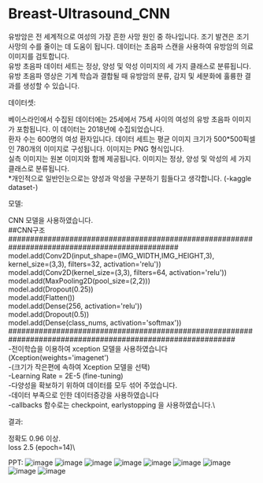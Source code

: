 # Breast-Ultrasound_CNN

유방암은 전 세계적으로 여성의 가장 흔한 사망 원인 중 하나입니다. 조기 발견은 조기 사망의 수를 줄이는 데 도움이 됩니다. 데이터는 초음파 스캔을 사용하여 유방암의 의료 이미지를 검토합니다.\
유방 초음파 데이터 세트는 정상, 양성 및 악성 이미지의 세 가지 클래스로 분류됩니다. 유방 초음파 영상은 기계 학습과 결합될 때 유방암의 분류, 감지 및 세분화에 훌륭한 결과를 생성할 수 있습니다.

데이터셋:

베이스라인에서 수집된 데이터에는 25세에서 75세 사이의 여성의 유방 초음파 이미지가 포함됩니다. 이 데이터는 2018년에 수집되었습니다.\
환자 수는 600명의 여성 환자입니다. 데이터 세트는 평균 이미지 크기가 500*500픽셀인 780개의 이미지로 구성됩니다. 이미지는 PNG 형식입니다.\
실측 이미지는 원본 이미지와 함께 제공됩니다. 이미지는 정상, 양성 및 악성의 세 가지 클래스로 분류됩니다.\
*개인적으로 일반인눈으로는 양성과 악성을 구분하기 힘들다고 생각합니다.
(-kaggle dataset-)

모델:

CNN 모델을 사용하였습니다.\
##CNN구조###############################################################################################\
model.add(Conv2D(input_shape=(IMG_WIDTH,IMG_HEIGHT,3), kernel_size=(3,3), filters=32, activation='relu'))\
model.add(Conv2D(kernel_size=(3,3), filters=64, activation='relu'))\
model.add(MaxPooling2D(pool_size=(2,2)))\
model.add(Dropout(0.25))\
model.add(Flatten())\
model.add(Dense(256, activation='relu'))\
model.add(Dropout(0.5))\
model.add(Dense(class_nums, activation='softmax'))\
############################################################################################################\
-전이학습을 이용하여 xception 모델을 사용하였습니다 (Xception(weights='imagenet')\
-(크기가 작은편에 속하여 Xception 모델을 선택)\
-Learning Rate = 2E-5 (fine-tuning)\
-다양성을 확보하기 위하여 데이터를 모두 섞어 주었습니다.\
-데이터 부족으로 인한 데이터증강을 사용하였습니다\
-callbacks 함수로는 checkpoint, earlystopping 을 사용하였습니다.\

결과:

정확도 0.96 이상.\
loss 2.5 (epoch=14)\




PPT:
![image](https://github.com/limseo12/Breast-Ultrasound_CNN/assets/93918673/dd2d9600-69e7-4b10-895d-e7f5bea86052)
![image](https://github.com/limseo12/Breast-Ultrasound_CNN/assets/93918673/eb815dce-c5d0-42e0-8bdd-d8522036ecc9)
![image](https://github.com/limseo12/Breast-Ultrasound_CNN/assets/93918673/112f45e1-7e73-40c8-8abe-d7cfecdd200e)
![image](https://github.com/limseo12/Breast-Ultrasound_CNN/assets/93918673/0da9aae6-f699-4f93-8123-8a189e1f88e4)
![image](https://github.com/limseo12/Breast-Ultrasound_CNN/assets/93918673/450f76c8-a454-4830-981e-461bc231cfde)
![image](https://github.com/limseo12/Breast-Ultrasound_CNN/assets/93918673/99f2d677-f653-43dd-8789-0ccb5dc33419)
![image](https://github.com/limseo12/Breast-Ultrasound_CNN/assets/93918673/4d338d0b-abf0-473a-9464-2abe8b131022)
![image](https://github.com/limseo12/Breast-Ultrasound_CNN/assets/93918673/ca0f178d-b84f-41b3-97a6-0034a5691da6)
![image](https://github.com/limseo12/Breast-Ultrasound_CNN/assets/93918673/7adbb96d-3cf7-4354-a6ec-55d97123c4a7)


